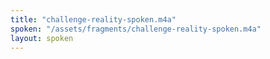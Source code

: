 ```yaml
---
title: "challenge-reality-spoken.m4a"
spoken: "/assets/fragments/challenge-reality-spoken.m4a"
layout: spoken
---
```

